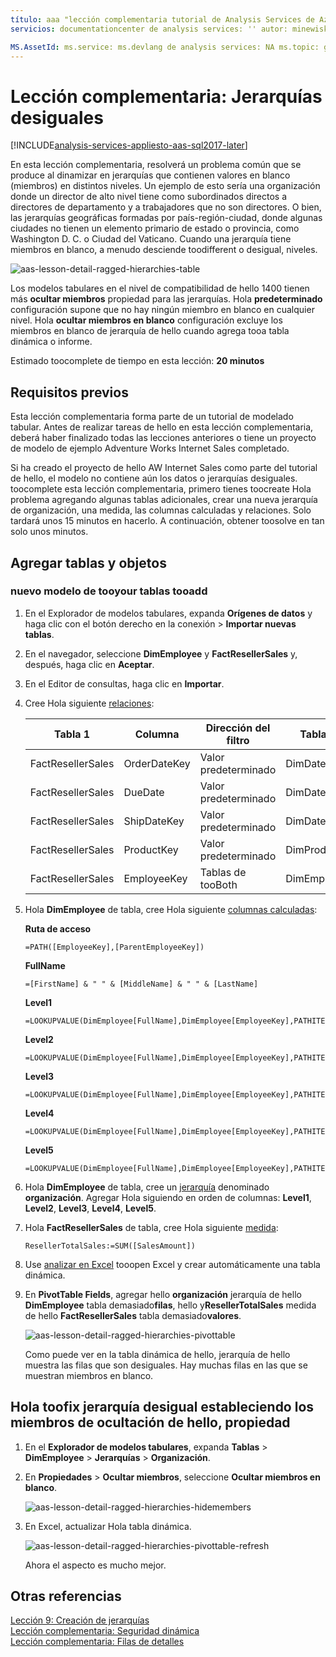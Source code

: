 ```yaml
---
título: aaa "lección complementaria tutorial de Analysis Services de Azure: jerarquías desiguales | Descripción de Microsoft Docs": describe cómo toofix jerarquías desiguales hello Azure tutorial de Analysis Services.
servicios: documentationcenter de analysis services: '' autor: minewiskan manager: erikre editor: '' etiquetas: ''

MS.AssetId: ms.service: ms.devlang de analysis services: NA ms.topic: get-started-article ms.tgt_pltfrm: NA ms.workload: na ms.date: 26/05/2017 ms.author: owend
---
```

# <a name="supplemental-lesson---ragged-hierarchies"></a>Lección complementaria: Jerarquías desiguales

[!INCLUDE[analysis-services-appliesto-aas-sql2017-later](../../../includes/analysis-services-appliesto-aas-sql2017-later.md)]

En esta lección complementaria, resolverá un problema común que se produce al dinamizar en jerarquías que contienen valores en blanco (miembros) en distintos niveles. Un ejemplo de esto sería una organización donde un director de alto nivel tiene como subordinados directos a directores de departamento y a trabajadores que no son directores. O bien, las jerarquías geográficas formadas por país-región-ciudad, donde algunas ciudades no tienen un elemento primario de estado o provincia, como Washington D. C. o Ciudad del Vaticano. Cuando una jerarquía tiene miembros en blanco, a menudo desciende toodifferent o desigual, niveles.

![aas-lesson-detail-ragged-hierarchies-table](../tutorials/media/aas-lesson-detail-ragged-hierarchies-table.png)

Los modelos tabulares en el nivel de compatibilidad de hello 1400 tienen más **ocultar miembros** propiedad para las jerarquías. Hola **predeterminado** configuración supone que no hay ningún miembro en blanco en cualquier nivel. Hola **ocultar miembros en blanco** configuración excluye los miembros en blanco de jerarquía de hello cuando agrega tooa tabla dinámica o informe.  
  
Estimado toocomplete de tiempo en esta lección: **20 minutos**  
  
## <a name="prerequisites"></a>Requisitos previos  
Esta lección complementaria forma parte de un tutorial de modelado tabular. Antes de realizar tareas de hello en esta lección complementaria, deberá haber finalizado todas las lecciones anteriores o tiene un proyecto de modelo de ejemplo Adventure Works Internet Sales completado. 

Si ha creado el proyecto de hello AW Internet Sales como parte del tutorial de hello, el modelo no contiene aún los datos o jerarquías desiguales. toocomplete esta lección complementaria, primero tienes toocreate Hola problema agregando algunas tablas adicionales, crear una nueva jerarquía de organización, una medida, las columnas calculadas y relaciones. Solo tardará unos 15 minutos en hacerlo. A continuación, obtener toosolve en tan solo unos minutos.  

## <a name="add-tables-and-objects"></a>Agregar tablas y objetos
  
### <a name="tooadd-new-tables-tooyour-model"></a>nuevo modelo de tooyour tablas tooadd
  
1.  En el Explorador de modelos tabulares, expanda **Orígenes de datos** y haga clic con el botón derecho en la conexión > **Importar nuevas tablas**.
  
2.  En el navegador, seleccione **DimEmployee** y **FactResellerSales** y, después, haga clic en **Aceptar**.

3.  En el Editor de consultas, haga clic en **Importar**.

4.  Cree Hola siguiente [relaciones](../tutorials/aas-lesson-4-create-relationships.md):

    | Tabla 1           | Columna       | Dirección del filtro   | Tabla 2     | Columna      | Active |
    |-------------------|--------------|--------------------|-------------|-------------|--------|
    | FactResellerSales | OrderDateKey | Valor predeterminado            | DimDate     | Date        | Sí    |
    | FactResellerSales | DueDate      | Valor predeterminado            | DimDate     | Date        | No     |
    | FactResellerSales | ShipDateKey  | Valor predeterminado            | DimDate     | Date        | No     |
    | FactResellerSales | ProductKey   | Valor predeterminado            | DimProduct  | ProductKey  | Sí    |
    | FactResellerSales | EmployeeKey  | Tablas de tooBoth | DimEmployee | EmployeeKey | Sí    |

5. Hola **DimEmployee** de tabla, cree Hola siguiente [columnas calculadas](../tutorials/aas-lesson-5-create-calculated-columns.md): 

    **Ruta de acceso** 
    ```
    =PATH([EmployeeKey],[ParentEmployeeKey])
    ```

    **FullName** 
    ```
    =[FirstName] & " " & [MiddleName] & " " & [LastName]
    ```

    **Level1** 
    ```
    =LOOKUPVALUE(DimEmployee[FullName],DimEmployee[EmployeeKey],PATHITEM([Path],1,1)) 
    ```

    **Level2** 
    ```
    =LOOKUPVALUE(DimEmployee[FullName],DimEmployee[EmployeeKey],PATHITEM([Path],1,2)) 
    ```

    **Level3** 
    ```
    =LOOKUPVALUE(DimEmployee[FullName],DimEmployee[EmployeeKey],PATHITEM([Path],1,3)) 
    ```

    **Level4** 
    ```
    =LOOKUPVALUE(DimEmployee[FullName],DimEmployee[EmployeeKey],PATHITEM([Path],1,4)) 
    ```

    **Level5** 
    ```
    =LOOKUPVALUE(DimEmployee[FullName],DimEmployee[EmployeeKey],PATHITEM([Path],1,5)) 
    ```

6.  Hola **DimEmployee** de tabla, cree un [jerarquía](../tutorials/aas-lesson-9-create-hierarchies.md) denominado **organización**. Agregar Hola siguiendo en orden de columnas: **Level1**, **Level2**, **Level3**, **Level4**, **Level5**.

7.  Hola **FactResellerSales** de tabla, cree Hola siguiente [medida](../tutorials/aas-lesson-6-create-measures.md):

    ```
    ResellerTotalSales:=SUM([SalesAmount])
    ```

8.  Use [analizar en Excel](../tutorials/aas-lesson-12-analyze-in-excel.md) tooopen Excel y crear automáticamente una tabla dinámica.

9.  En **PivotTable Fields**, agregar hello **organización** jerarquía de hello **DimEmployee** tabla demasiado**filas**, hello y**ResellerTotalSales** medida de hello **FactResellerSales** tabla demasiado**valores**.

    ![aas-lesson-detail-ragged-hierarchies-pivottable](../tutorials/media/aas-lesson-detail-ragged-hierarchies-pivottable.png)

    Como puede ver en la tabla dinámica de hello, jerarquía de hello muestra las filas que son desiguales. Hay muchas filas en las que se muestran miembros en blanco.

## <a name="toofix-hello-ragged-hierarchy-by-setting-hello-hide-members-property"></a>Hola toofix jerarquía desigual estableciendo los miembros de ocultación de hello, propiedad

1.  En el **Explorador de modelos tabulares**, expanda **Tablas** > **DimEmployee** > **Jerarquías** > **Organización**.

2.  En **Propiedades** > **Ocultar miembros**, seleccione **Ocultar miembros en blanco**. 

    ![aas-lesson-detail-ragged-hierarchies-hidemembers](../tutorials/media/aas-lesson-detail-ragged-hierarchies-hidemembers.png)

3.  En Excel, actualizar Hola tabla dinámica. 

    ![aas-lesson-detail-ragged-hierarchies-pivottable-refresh](../tutorials/media/aas-lesson-detail-ragged-hierarchies-pivottable-refresh.png)

    Ahora el aspecto es mucho mejor.

## <a name="see-also"></a>Otras referencias   
[Lección 9: Creación de jerarquías](../tutorials/aas-lesson-9-create-hierarchies.md)  
[Lección complementaria: Seguridad dinámica](../tutorials/aas-supplemental-lesson-dynamic-security.md)  
[Lección complementaria: Filas de detalles](../tutorials/aas-supplemental-lesson-detail-rows.md)  